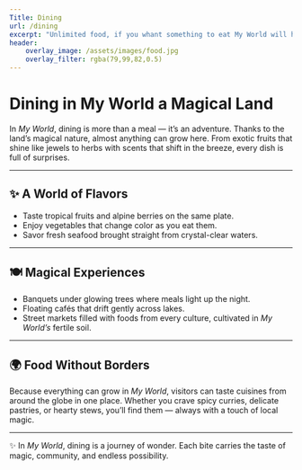 ```yaml
---
Title: Dining
url: /dining
excerpt: "Unlimited food, if you whant something to eat My World will have it" 
header:
    overlay_image: /assets/images/food.jpg
    overlay_filter: rgba(79,99,82,0.5)
---
```


# Dining in My World a Magical Land

In *My World*, dining is more than a meal — it’s an adventure. Thanks to the land’s magical nature, almost anything can grow here. From exotic fruits that shine like jewels to herbs with scents that shift in the breeze, every dish is full of surprises.  

---

## ✨ A World of Flavors  
- Taste tropical fruits and alpine berries on the same plate.  
- Enjoy vegetables that change color as you eat them.  
- Savor fresh seafood brought straight from crystal-clear waters.  

---

## 🍽 Magical Experiences  
- Banquets under glowing trees where meals light up the night.  
- Floating cafés that drift gently across lakes.  
- Street markets filled with foods from every culture, cultivated in *My World’s* fertile soil.  

---

## 🌍 Food Without Borders  
Because everything can grow in *My World*, visitors can taste cuisines from around the globe in one place. Whether you crave spicy curries, delicate pastries, or hearty stews, you’ll find them — always with a touch of local magic.  

---

✨ In *My World*, dining is a journey of wonder. Each bite carries the taste of magic, community, and endless possibility.  
